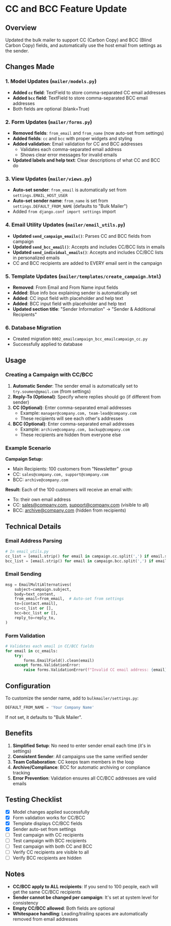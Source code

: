 # CC and BCC Feature Update

## Overview
Updated the bulk mailer to support CC (Carbon Copy) and BCC (Blind Carbon Copy) fields, and automatically use the host email from settings as the sender.

## Changes Made

### 1. Model Updates (`mailer/models.py`)
- **Added `cc` field**: TextField to store comma-separated CC email addresses
- **Added `bcc` field**: TextField to store comma-separated BCC email addresses
- Both fields are optional (blank=True)

### 2. Form Updates (`mailer/forms.py`)
- **Removed fields**: `from_email` and `from_name` (now auto-set from settings)
- **Added fields**: `cc` and `bcc` with proper widgets and styling
- **Added validation**: Email validation for CC and BCC addresses
  - Validates each comma-separated email address
  - Shows clear error messages for invalid emails
- **Updated labels and help text**: Clear descriptions of what CC and BCC do

### 3. View Updates (`mailer/views.py`)
- **Auto-set sender**: `from_email` is automatically set from `settings.EMAIL_HOST_USER`
- **Auto-set sender name**: `from_name` is set from `settings.DEFAULT_FROM_NAME` (defaults to "Bulk Mailer")
- Added `from django.conf import settings` import

### 4. Email Utility Updates (`mailer/email_utils.py`)
- **Updated `send_campaign_emails()`**: Parses CC and BCC fields from campaign
- **Updated `send_bcc_email()`**: Accepts and includes CC/BCC lists in emails
- **Updated `send_individual_emails()`**: Accepts and includes CC/BCC lists in personalized emails
- CC and BCC recipients are added to EVERY email sent in the campaign

### 5. Template Updates (`mailer/templates/create_campaign.html`)
- **Removed**: From Email and From Name input fields
- **Added**: Blue info box explaining sender is automatically set
- **Added**: CC input field with placeholder and help text
- **Added**: BCC input field with placeholder and help text
- **Updated section title**: "Sender Information" → "Sender & Additional Recipients"

### 6. Database Migration
- Created migration `0002_emailcampaign_bcc_emailcampaign_cc.py`
- Successfully applied to database

## Usage

### Creating a Campaign with CC/BCC

1. **Automatic Sender**: The sender email is automatically set to `try.soumen@gmail.com` (from settings)
2. **Reply-To (Optional)**: Specify where replies should go (if different from sender)
3. **CC (Optional)**: Enter comma-separated email addresses
   - Example: `manager@company.com, team-lead@company.com`
   - These recipients will see each other's addresses
4. **BCC (Optional)**: Enter comma-separated email addresses
   - Example: `archive@company.com, backup@company.com`
   - These recipients are hidden from everyone else

### Example Scenario

**Campaign Setup:**
- Main Recipients: 100 customers from "Newsletter" group
- CC: `sales@company.com, support@company.com`
- BCC: `archive@company.com`

**Result:**
Each of the 100 customers will receive an email with:
- To: their own email address
- CC: sales@company.com, support@company.com (visible to all)
- BCC: archive@company.com (hidden from recipients)

## Technical Details

### Email Address Parsing
```python
# In email_utils.py
cc_list = [email.strip() for email in campaign.cc.split(',') if email.strip()]
bcc_list = [email.strip() for email in campaign.bcc.split(',') if email.strip()]
```

### Email Sending
```python
msg = EmailMultiAlternatives(
    subject=campaign.subject,
    body=text_content,
    from_email=from_email,  # Auto-set from settings
    to=[contact.email],
    cc=cc_list or [],
    bcc=bcc_list or [],
    reply_to=reply_to,
)
```

### Form Validation
```python
# Validates each email in CC/BCC fields
for email in cc_emails:
    try:
        forms.EmailField().clean(email)
    except forms.ValidationError:
        raise forms.ValidationError(f"Invalid CC email address: {email}")
```

## Configuration

To customize the sender name, add to `bulkmailer/settings.py`:
```python
DEFAULT_FROM_NAME = 'Your Company Name'
```

If not set, it defaults to "Bulk Mailer".

## Benefits

1. **Simplified Setup**: No need to enter sender email each time (it's in settings)
2. **Consistent Sender**: All campaigns use the same verified sender
3. **Team Collaboration**: CC keeps team members in the loop
4. **Archive/Compliance**: BCC for automatic archiving or compliance tracking
5. **Error Prevention**: Validation ensures all CC/BCC addresses are valid emails

## Testing Checklist

- [x] Model changes applied successfully
- [x] Form validation works for CC/BCC
- [x] Template displays CC/BCC fields
- [x] Sender auto-set from settings
- [ ] Test campaign with CC recipients
- [ ] Test campaign with BCC recipients
- [ ] Test campaign with both CC and BCC
- [ ] Verify CC recipients are visible to all
- [ ] Verify BCC recipients are hidden

## Notes

- **CC/BCC apply to ALL recipients**: If you send to 100 people, each will get the same CC/BCC recipients
- **Sender cannot be changed per campaign**: It's set at system level for consistency
- **Empty CC/BCC allowed**: Both fields are optional
- **Whitespace handling**: Leading/trailing spaces are automatically removed from email addresses
